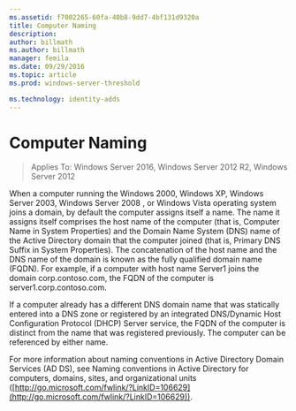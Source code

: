 ```yaml
---
ms.assetid: f7002265-60fa-40b8-9dd7-4bf131d9320a
title: Computer Naming
description:
author: billmath
ms.author: billmath
manager: femila
ms.date: 09/29/2016
ms.topic: article
ms.prod: windows-server-threshold

ms.technology: identity-adds
---
```


# Computer Naming

>Applies To: Windows Server 2016, Windows Server 2012 R2, Windows Server 2012

When a computer running the Windows 2000, Windows XP, Windows Server 2003,  Windows Server 2008 , or Windows Vista operating system joins a domain, by default the computer assigns itself a name. The name it assigns itself comprises the host name of the computer (that is, Computer Name in System Properties) and the Domain Name System (DNS) name of the Active Directory domain that the computer joined (that is, Primary DNS Suffix in System Properties). The concatenation of the host name and the DNS name of the domain is known as the fully qualified domain name (FQDN). For example, if a computer with host name Server1 joins the domain corp.contoso.com, the FQDN of the computer is server1.corp.contoso.com.  
  
If a computer already has a different DNS domain name that was statically entered into a DNS zone or registered by an integrated DNS/Dynamic Host Configuration Protocol (DHCP) Server service, the FQDN of the computer is distinct from the name that was registered previously. The computer can be referenced by either name.  
  
For more information about naming conventions in Active Directory Domain Services (AD DS), see Naming conventions in Active Directory for computers, domains, sites, and organizational units ([http://go.microsoft.com/fwlink/?LinkID=106629](http://go.microsoft.com/fwlink/?LinkID=106629)).  
  


